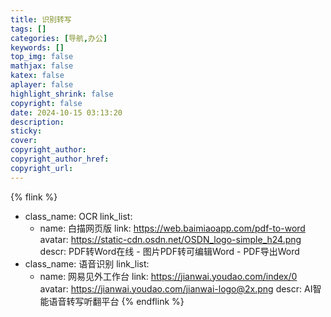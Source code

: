 ```yaml
---
title: 识别转写
tags: []
categories: [导航,办公]
keywords: []
top_img: false
mathjax: false
katex: false
aplayer: false
highlight_shrink: false
copyright: false
date: 2024-10-15 03:13:20
description:
sticky:
cover:
copyright_author:
copyright_author_href:
copyright_url:
---
```



{% flink %}
- class_name:  OCR
  link_list:
    - name: 白描网页版
      link: https://web.baimiaoapp.com/pdf-to-word
      avatar: https://static-cdn.osdn.net/OSDN_logo-simple_h24.png
      descr: PDF转Word在线 - 图片PDF转可编辑Word - PDF导出Word
- class_name:  语音识别
  link_list:
    - name: 网易见外工作台
      link: https://jianwai.youdao.com/index/0
      avatar: https://jianwai.youdao.com/jianwai-logo@2x.png
      descr: AI智能语音转写听翻平台
{% endflink %}